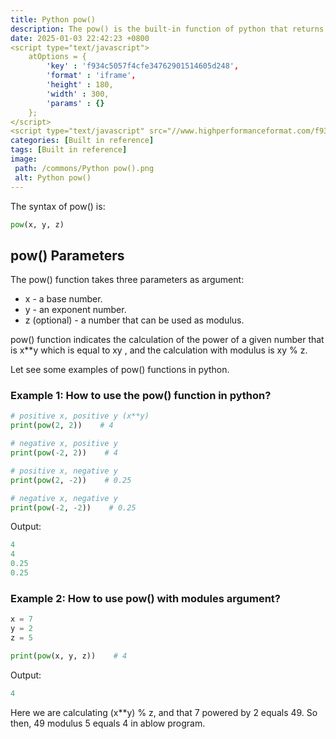 ```yaml
---
title: Python pow()
description: The pow() is the built-in function of python that returns the power of a given number.
date: 2025-01-03 22:42:23 +0800
<script type="text/javascript">
	atOptions = {
		'key' : 'f934c5057f4cfe34762901514605d248',
		'format' : 'iframe',
		'height' : 180,
		'width' : 300,
		'params' : {}
	};
</script>
<script type="text/javascript" src="//www.highperformanceformat.com/f934c5057f4cfe34762901514605d248/invoke.js"></script>
categories: [Built in reference]
tags: [Built in reference]
image:
 path: /commons/Python pow().png
 alt: Python pow()
---
```


The syntax of pow() is:

```python
pow(x, y, z)

```
<script type="text/javascript">
	atOptions = {
		'key' : 'f934c5057f4cfe34762901514605d248',
		'format' : 'iframe',
		'height' : 180,
		'width' : 300,
		'params' : {}
	};
</script>
<script type="text/javascript" src="//www.highperformanceformat.com/f934c5057f4cfe34762901514605d248/invoke.js"></script>

## pow() Parameters

The pow() function takes three parameters as argument:

* x \- a base number.  
* y \- an exponent number.  
* z (optional) \- a number that can be used as modulus.


pow() function indicates the calculation of the power of a given number that is x\*\*y which is equal to xy , and the calculation with modulus is xy % z.

Let see some examples of pow() functions in python.

### Example 1: How to use the pow() function in python?

```python
# positive x, positive y (x**y)
print(pow(2, 2))    # 4

# negative x, positive y
print(pow(-2, 2))    # 4  

# positive x, negative y
print(pow(2, -2))    # 0.25

# negative x, negative y
print(pow(-2, -2))    # 0.25

```

Output:

```python
4
4
0.25
0.25

```

### Example 2: How to use pow() with modules argument?

```python
x = 7
y = 2
z = 5

print(pow(x, y, z))    # 4

```

Output:

```python
4

```
<script type="text/javascript">
	atOptions = {
		'key' : 'f934c5057f4cfe34762901514605d248',
		'format' : 'iframe',
		'height' : 180,
		'width' : 300,
		'params' : {}
	};
</script>
<script type="text/javascript" src="//www.highperformanceformat.com/f934c5057f4cfe34762901514605d248/invoke.js"></script>

Here we are calculating (x\*\*y) % z, and that 7 powered by 2 equals 49\. So then, 49 modulus 5 equals 4 in ablow program.